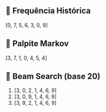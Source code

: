 ## 🎯 Frequência Histórica
[0, 7, 5, 6, 3, 0, 9]

## 🔁 Palpite Markov 
[3, 7, 1, 0, 4, 5, 4]

## 🤖 Beam Search (base 20)
1. [3, 0, 2, 1, 4, 6, 9]
2. [3, 0, 9, 1, 4, 6, 9]
3. [3, 9, 2, 1, 4, 6, 9]
